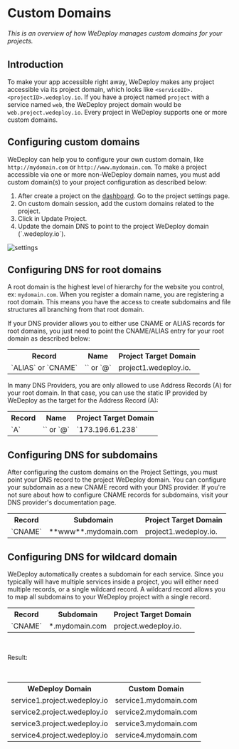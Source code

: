 # Custom Domains

###### This is an overview of how WeDeploy manages custom domains for your projects.

<!-- <article id="introduction"> -->

## Introduction

To make your app accessible right away, WeDeploy makes any project accessible via its project domain, which looks like `<serviceID>.<projectID>.wedeploy.io`. If you have a project named `project` with a service named `web`, the WeDeploy project domain would be `web.project.wedeploy.io`. Every project in WeDeploy supports one or more custom domains.

<!-- </article> -->

<!-- <article id="configuring-custom-domains"> -->

## Configuring custom domains

WeDeploy can help you to configure your own custom domain, like `http://mydomain.com` or `http://www.mydomain.com`.
To make a project accessible via one or more non-WeDeploy domain names, you must add custom domain(s) to your project configuration as described below:

<ol class="list list--numeric">
  <li>After create a project on the <a href="http://dashboard.wedeploy.com">dashboard</a>. Go to the project settings page.</li>
  <li>On custom domain session, add the custom domains related to the project.</li>
  <li>Click in Update Project.</li>
  <li>Update the domain DNS to point to the project WeDeploy domain (`<projectID>.wedeploy.io`).</li>
</ol>

![settings](https://cloud.githubusercontent.com/assets/301291/19607402/73aca3b6-977e-11e6-82d6-e3374d3aa6ed.png)

<!-- </article> -->

<!-- <article id="configuring-dns-for-root-domains"> -->

## Configuring DNS for root domains

A root domain is the highest level of hierarchy for the website you control, ex: `mydomain.com`. When you register a domain name, you are registering a root domain. This means you have the access to create subdomains and file structures all branching from that root domain.

If your DNS provider allows you to either use CNAME or ALIAS records for root domains, you just need to point the CNAME/ALIAS entry for your root domain as described below:

<table class="table">
  <tr>
    <th>Record</th> <th>Name</th> <th>Project Target Domain</th>
  </tr>
  <tr>
    <td>`ALIAS` or `CNAME`</td> <td>`<empty>` or `@`</td> <td>project1.wedeploy.io.</td>
  </tr>
</table>

In many DNS Providers, you are only allowed to use Address Records (A) for your root domain. In that case, you can use the static IP provided by WeDeploy as the target for the Address Record (A):

<table class="table">
  <tr>
    <th>Record</th> <th>Name</th> <th>Project Target Domain</th>
  </tr>
  <tr>
    <td>`A`</td> <td>`<empty>` or `@`</td> <td>`173.196.61.238`</td>
  </tr>
</table>

<!-- </article> -->

<!-- <article id="configuring-dns-for-custom-domains"> -->

## Configuring DNS for subdomains

After configuring the custom domains on the Project Settings, you must point your DNS record to the project WeDeploy domain. You can configure your subdomain as a new CNAME record with your DNS provider. If you're not sure about how to configure CNAME records for subdomains, visit your DNS provider's documentation page.

<table class="table">
  <tr>
    <th>Record</th> <th>Subdomain</th> <th>Project Target Domain</th>
  </tr>
  <tr>
    <td>`CNAME`</td> <td>**www**.mydomain.com</td> <td>project1.wedeploy.io.</td>
  </tr>
</table>

<!-- </article> -->


<!-- <article id="wildcard-domain"> -->

## Configuring DNS for wildcard domain

WeDeploy automatically creates a subdomain for each service. Since you typically will have multiple services inside a project, you will either need multiple records, or a single wildcard record. A wildcard record allows you to map all subdomains to your WeDeploy project with a single record.

<table class="table">
  <tr>
    <th>Record</th> <th>Subdomain</th> <th>Project Target Domain</th>
  </tr>
  <tr>
    <td>`CNAME`</td> <td>*.mydomain.com</td> <td>project.wedeploy.io.</td>
  </tr>
</table>

<br>

Result:

<br>

<table class="table">
  <tr>
    <th>WeDeploy Domain</th> <th>Custom Domain</th>
  </tr>
  <tr>
    <td>service1.project.wedeploy.io</td> <td>service1.mydomain.com</td>
  </tr>
  <tr>
    <td>service2.project.wedeploy.io</td> <td>service2.mydomain.com</td>
  </tr>
  <tr>
    <td>service3.project.wedeploy.io</td> <td>service3.mydomain.com</td>
  </tr>
  <tr>
    <td>service4.project.wedeploy.io</td> <td>service4.mydomain.com</td>
  </tr>
</table>

<!-- </article> -->
